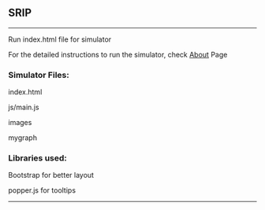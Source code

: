 ## SRIP

--------------------------------------------------------------------------------

Run index.html file for simulator

For the detailed instructions to run the simulator, check [About](https://github.com/anushkayadav/vlsi-iiith/blob/master/SRIP/Codes/About.txt) Page

### Simulator Files:

index.html

js/main.js

images

mygraph


### Libraries used:

Bootstrap for better layout

popper.js for tooltips

----------------------------------------------------------------------------------

